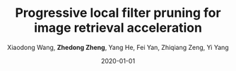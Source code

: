 ---
title: "Progressive local filter pruning for image retrieval acceleration"
collection: publications
permalink: /publication/2020-01-01-Progressive-local-filter-pruning-for-image-retrieval-acceleration
date: 2020-01-01
doi: 
venue: 'arXiv preprint arXiv:2001.08878'
author: 'Xiaodong Wang,  <strong>Zhedong Zheng</strong>,  Yang He,  Fei Yan,  Zhiqiang Zeng,  Yi Yang'
citation: ' Xiaodong Wang,  Zhedong Zheng,  Yang He,  Fei Yan,  Zhiqiang Zeng,  Yi Yang, &quot;Progressive local filter pruning for image retrieval acceleration.&quot; arXiv preprint arXiv:2001.08878, 2020.'
pub_year: '2020'
bib: >
    '@article{wang2020progressive,
    author = "Wang, Xiaodong and Zheng, Zhedong and He, Yang and Yan, Fei and Zeng, Zhiqiang and Yang, Yi",
    title = "Progressive local filter pruning for image retrieval acceleration",
    journal = "arXiv preprint arXiv:2001.08878",
    year = "2020"
    }'
---
